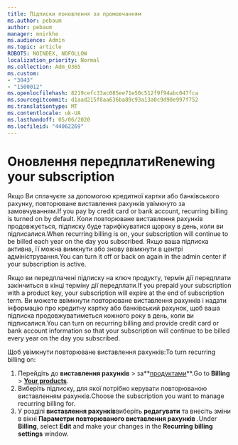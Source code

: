 ```yaml
---
title: Підписки поновлення за промовчанням
ms.author: pebaum
author: pebaum
manager: mnirkhe
ms.audience: Admin
ms.topic: article
ROBOTS: NOINDEX, NOFOLLOW
localization_priority: Normal
ms.collection: Adm_O365
ms.custom:
- "3043"
- "1500012"
ms.openlocfilehash: 8219cefc33ac085ee71e50c512f9f94abc047fca
ms.sourcegitcommit: d1aad215f8aa636ba89c93a13a0c9d90e997f752
ms.translationtype: MT
ms.contentlocale: uk-UA
ms.lasthandoff: 05/06/2020
ms.locfileid: "44062269"
---
```

# <a name="renewing-your-subscription"></a><span data-ttu-id="524cc-102">Оновлення передплати</span><span class="sxs-lookup"><span data-stu-id="524cc-102">Renewing your subscription</span></span>

<span data-ttu-id="524cc-103">Якщо Ви сплачуєте за допомогою кредитної картки або банківського рахунку, повторюване виставлення рахунків увімкнуто за замовчуванням.</span><span class="sxs-lookup"><span data-stu-id="524cc-103">If you pay by credit card or bank account, recurring billing is turned on by default.</span></span> <span data-ttu-id="524cc-104">Коли повторюване виставлення рахунків продовжується, підписку буде тарифікуватися щороку в день, коли ви підписалися.</span><span class="sxs-lookup"><span data-stu-id="524cc-104">When recurring billing is on, your subscription will continue to be billed each year on the day you subscribed.</span></span> <span data-ttu-id="524cc-105">Якщо ваша підписка активна, її можна вимкнути або знову ввімкнути в центрі адміністрування.</span><span class="sxs-lookup"><span data-stu-id="524cc-105">You can turn it off or back on again in the admin center if your subscription is active.</span></span>

<span data-ttu-id="524cc-106">Якщо ви передплачені підписку на ключ продукту, термін дії передплати закінчиться в кінці терміну дії передплати.</span><span class="sxs-lookup"><span data-stu-id="524cc-106">If you prepaid your subscription with a product key, your subscription will expire at the end of subscription term.</span></span> <span data-ttu-id="524cc-107">Ви можете ввімкнути повторюване виставлення рахунків і надати інформацію про кредитну картку або банківський рахунок, щоб ваша підписка продовжуватиметься кожного року в день, коли ви підписалися.</span><span class="sxs-lookup"><span data-stu-id="524cc-107">You can turn on recurring billing and provide credit card or bank account information so that your subscription will continue to be billed every year on the day you subscribed.</span></span>

<span data-ttu-id="524cc-108">Щоб увімкнути повторюване виставлення рахунків:</span><span class="sxs-lookup"><span data-stu-id="524cc-108">To turn recurring billing on:</span></span> 

1. <span data-ttu-id="524cc-109">Перейдіть до **виставлення рахунків** > за**[продуктами](https://go.microsoft.com/fwlink/p/?linkid=842054)**.</span><span class="sxs-lookup"><span data-stu-id="524cc-109">Go to **Billing** > **[Your products](https://go.microsoft.com/fwlink/p/?linkid=842054)**.</span></span>
2. <span data-ttu-id="524cc-110">Виберіть підписку, для якої потрібно керувати повторюваною виставленням рахунків.</span><span class="sxs-lookup"><span data-stu-id="524cc-110">Choose the subscription you want to manage recurring billing for.</span></span>
3. <span data-ttu-id="524cc-111">У розділі **виставлення рахунків**виберіть **редагувати** та внесіть зміни в вікні **Параметри повторюваного виставлення рахунків** .</span><span class="sxs-lookup"><span data-stu-id="524cc-111">Under **Billing**, select **Edit** and make your changes in the **Recurring billing settings** window.</span></span> 